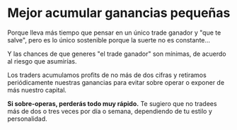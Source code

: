 # Mejor acumular ganancias pequeñas

Porque lleva más tiempo que pensar en un único trade ganador y "que te salve", pero es lo único sostenible porque la suerte no es constante...

Y las chances de que generes "el trade ganador" son mínimas, de acuerdo al riesgo que asumirías.

Los traders acumulamos profits de no más de dos cifras y retiramos periódicamente nuestras ganancias para evitar sobre operar o exponer de más nuestro capital.

**Si sobre-operas, perderás todo muy rápido.** Te sugiero que no tradees más de dos o tres veces por día o semana, dependiendo de tu estilo y personalidad.
